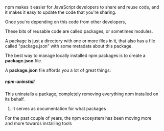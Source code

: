 npm makes it easier for JavaScript developers to share and reuse code, and it makes it easy to update the code that you're sharing.

Once you're depending on this code from other developers,

These bits of reusable code are called packages, or sometimes modules.

A package is just a directory with one or more files in it, that also has a file called "package.json" with some metadata about this package.

The best way to manage locally installed npm packages is to create a **package.json** file.

A **package.json** file affords you a lot of great things:

##### npm-uninstall

This uninstalls a package, completely removing everything npm installed on its behalf.

1. It serves as documentation for what packages

For the past couple of years, the npm ecosystem has been moving more and more towards installing tools 